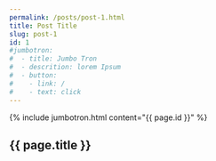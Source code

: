 ```yaml
---
permalink: /posts/post-1.html
title: Post Title
slug: post-1
id: 1
#jumbotron:
#  - title: Jumbo Tron
#  - descrition: lorem Ipsum
#  - button:
#    - link: /
#    - text: click
---
```

{% include jumbotron.html content="{{ page.id }}" %}
<section class="sec-p-1">
  <div class="container">
    <h2> {{ page.title }} </h2>
  </div>
</section>
